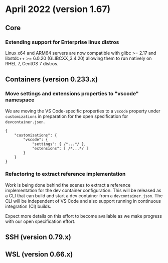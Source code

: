 # April 2022 (version 1.67)

## Core

### Extending support for Enterprise linux distros

Linux x64 and ARM64 servers are now compatible with glibc >= 2.17 and libstdc++ >= 6.0.20 (GLIBCXX_3.4.20) allowing them to run natively on RHEL 7, CentOS 7 distros.

## Containers (version 0.233.x)

### Move settings and extensions properties to "vscode" namespace

We are moving the VS Code-specific properties to a `vscode` property under `customizations` in preparation for the open specification for `devcontainer.json`.

```jsonc
{
    "customizations": {
        "vscode": {
            "settings": { /*...*/ },
            "extensions": [ /*...*/ ]
        }
    }
}
```

### Refactoring to extract reference implementation

Work is being done behind the scenes to extract a reference implementation for the dev container configuration. This will be released as a CLI that can build and start a dev container from a `devcontainer.json`. The CLI will be independent of VS Code and also support running in continuous integration (CI) builds.

Expect more details on this effort to become available as we make progress with our open specification effort.

## SSH (version 0.79.x)

## WSL (version 0.66.x)
